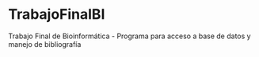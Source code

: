 # TrabajoFinalBI
Trabajo Final de Bioinformática - Programa para acceso a base de datos y manejo de bibliografía
